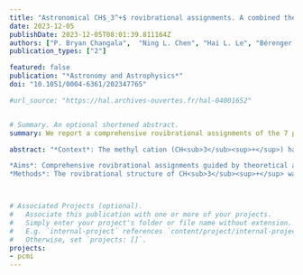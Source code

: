 ```yaml
---
title: "Astronomical CH$_3^+$ rovibrational assignments. A combined theoretical and experimental study validating observational findings in the d203-506 UV-irradiated protoplanetary disky"
date: 2023-12-05
publishDate: 2023-12-05T08:01:39.811164Z
authors: ["P. Bryan Changala",  "Ning L. Chen", "Hai L. Le", "Bérenger Gans", "Kim Steenbakkers", "Thomas Salomon", "Luis Bonah", "Ilane Schroetter", "Amélie Canin", martin-drumel, "Ugo Jacovella", "Emmanuel Dartois", "Séverine Boyé-Péronne", "Christian Alcaraz", "Oskar Asvany", "Sandra Brünken", "Sven Thorwirth", "Stephan Schlemmer", "Javier R. Goicoechea", "Gaël Rouillé", "Ameek Sidhu", "Ryan Chown", "Dries Van De Putte", "Boris Trahin", "Felipe Alarcón", "Olivier Berné", "Emilie Habart", "Els Peeters"]
publication_types: ["2"]

featured: false
publication: "*Astronomy and Astrophysics*"
doi: "10.1051/0004-6361/202347765"

#url_source: "https://hal.archives-ouvertes.fr/hal-04001652"


# Summary. An optional shortened abstract.
summary: We report a comprehensive rovibrational assignments of the 7 µm features of CH3+, guided by theoretical and experimental laboratory techniques.

abstract: "*Context*: The methyl cation (CH<sub>3</sub><sup>+</sup>) has recently been discovered in the interstellar medium through the detection of 7 µm (1400 cm-1) features toward the d203-506 protoplanetary disk by the JWST. Line-by-line spectroscopic assignments of these features, however, were unsuccessful due to complex intramolecular perturbations preventing a determination of the excitation and abundance of the species in that source. 

*Aims*: Comprehensive rovibrational assignments guided by theoretical and experimental laboratory techniques provide insight into the excitation mechanisms and chemistry of CH<sub>3</sub><sup>+</sup>3 in d203-506. 
*Methods*: The rovibrational structure of CH<sub>3</sub><sup>+</sup> was studied theoretically by a combination of coupled-cluster electronic structure theory and (quasi-)variational nuclear motion calculations. Two experimental techniques were used to confirm the rovibrational structure of CH<sub>3</sub><sup>+</sup>: 1. Infrared leak-out spectroscopy of the methyl cation: CH<sub>3</sub><sup>+</sup> ions, produced by the electron impact dissociative ionization of methane, were injected into a 22-pole ion trap where they were probed by the pulses of infrared radiation from the FELIX free electron laser. 2. Rotationally resolved photoelectron spectroscopy of the methyl radical (CH<sub>3</sub>): Neutral CH<sub>3</sub>, produced by CH<sub>3</sub>NO<sub>2</sub> pyrolysis in a molecular beam, was probed by pulsed-field ionization zero-kinetic-energy photoelectron spectroscopy. *Results*: The quantum chemical calculations performed in this study have enabled a comprehensive spectroscopic assignment of the ν +<sub>2</sub> and ν +<sub>4</sub> bands of CH<sub>3</sub><sup>+</sup> detected by the JWST. The resulting spectroscopic constants and derived Einstein A coefficients fully reproduce both the infrared and photoelectron spectra and permit the rotational temperature of CH<sub>3</sub><sup>+</sup> (T = 660 ± 80 K) in d203-506 to be derived. A beam-averaged column density of CH<sub>3</sub><sup>+</sup> in this protoplanetary disk is also estimated. "



# Associated Projects (optional).
#   Associate this publication with one or more of your projects.
#   Simply enter your project's folder or file name without extension.
#   E.g. `internal-project` references `content/project/internal-project/index.md`.
#   Otherwise, set `projects: []`.
projects:
- pcmi 
---
```


